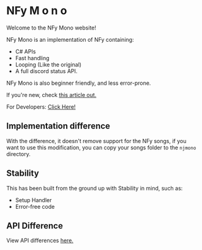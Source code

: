 # NFy M o n o

Welcome to the NFy Mono website!

NFy Mono is an implementation of NFy containing:

* C# APIs
* Fast handling
* Looping (Like the original)
* A full discord status API.

NFy Mono is also beginner friendly, and less error-prone.

If you're new, check [this article out.](./getting-started/index.md)

For Developers: [Click Here!](./reference/)

## Implementation difference

With the difference, it doesn't remove support for the NFy songs, if you want to use this modification, you can copy your songs folder to the `njmono` directory.

## Stability

This has been built from the ground up with Stability in mind, such as:

* Setup Handler
* Error-free code

## API Difference

View API differences [here.](./api.md)
